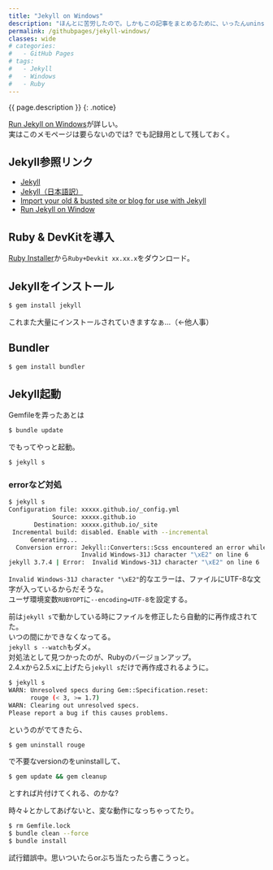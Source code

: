 ```yaml
---
title: "Jekyll on Windows"
description: "ほんとに苦労したので。しかもこの記事をまとめるために、いったんuninstallしました…"
permalink: /githubpages/jekyll-windows/
classes: wide
# categories:
#   - GitHub Pages
# tags:
#   - Jekyll
#   - Windows
#   - Ruby
---
```

{{ page.description }}
{: .notice}

[Run Jekyll on Windows](http://jekyll-windows.juthilo.com/)が詳しい。  
実はこのメモページは要らないのでは? でも記録用として残しておく。  

## Jekyll参照リンク
- [Jekyll](http://jekyllrb.com/)   
- [Jekyll（日本語訳）](http://jekyllrb-ja.github.io/)   
- [Import your old & busted site or blog for use with Jekyll](http://import.jekyllrb.com/)
- [Run Jekyll on Window](http://jekyll-windows.juthilo.com/)


## Ruby & DevKitを導入
[Ruby Installer](https://rubyinstaller.org/)から`Ruby+Devkit xx.xx.x`をダウンロード。  

## Jekyllをインストール
```sh
$ gem install jekyll
```

これまた大量にインストールされていきますなぁ…（←他人事）

## Bundler
```sh
$ gem install bundler
```

## Jekyll起動

Gemfileを弄ったあとは
```sh
$ bundle update
```
でもってやっと起動。
```sh
$ jekyll s
```

### errorなど対処

```sh
$ jekyll s
Configuration file: xxxxx.github.io/_config.yml
            Source: xxxxx.github.io
       Destination: xxxxx.github.io/_site
 Incremental build: disabled. Enable with --incremental
      Generating...
  Conversion error: Jekyll::Converters::Scss encountered an error while converting 'assets/css/main.scss':
                    Invalid Windows-31J character "\xE2" on line 6
jekyll 3.7.4 | Error:  Invalid Windows-31J character "\xE2" on line 6
```
`Invalid Windows-31J character "\xE2"`的なエラーは、ファイルにUTF-8な文字が入っているからだそうな。  
ユーザ環境変数`RUBYOPT`に`--encoding=UTF-8`を設定する。

前は`jekyll s`で動かしている時にファイルを修正したら自動的に再作成されてた。  
いつの間にかできなくなってる。  
`jekyll s --watch`もダメ。  
対処法として見つかったのが、Rubyのバージョンアップ。  
2.4.xから2.5.xに上げたら`jekyll s`だけで再作成されるように。

```sh
$ jekyll s
WARN: Unresolved specs during Gem::Specification.reset:
      rouge (< 3, >= 1.7)
WARN: Clearing out unresolved specs.
Please report a bug if this causes problems.
```
というのがでてきたら、
```sh
$ gem uninstall rouge
```
で不要なversionのをuninstallして、
```sh
$ gem update && gem cleanup
```
とすれば片付けてくれる、のかな?

時々↓とかしてあげないと、変な動作になっちゃってたり。
```sh
$ rm Gemfile.lock
$ bundle clean --force
$ bundle install
```

試行錯誤中。思いついたらorぶち当たったら書こうっと。